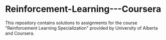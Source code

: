 # Reinforcement-Learning---Coursera
This repository contains solutions to assignments for the course "Reinforcement Learning Specialization" provided by University of Alberta and Coursera.
